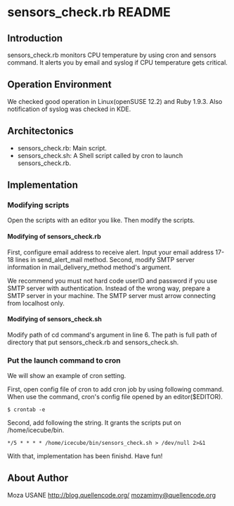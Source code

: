 sensors_check.rb README
=======================

## Introduction

sensors_check.rb monitors CPU temperature by using cron and sensors command. It alerts you by email and syslog if CPU temperature gets critical.

## Operation Environment

We checked good operation in Linux(openSUSE 12.2) and Ruby 1.9.3. Also notification of syslog was checked in KDE.

## Architectonics

- sensors_check.rb: Main script.
- sensors_check.sh: A Shell script called by cron to launch sensors_check.rb.

## Implementation

### Modifying scripts

Open the scripts with an editor you like. Then modify the scripts.

#### Modifying of sensors_check.rb

First, configure email address to receive alert. Input your email address 17-18 lines in send_alert_mail method. Second, modify SMTP server information in mail_delivery_method method's argument.

We recommend you must not hard code userID and password if you use SMTP server with authentication. Instead of the wrong way, prepare a SMTP server in your machine. The SMTP server must arrow connecting from localhost only.

#### Modifying of sensors_check.sh

Modify path of cd command's argument in line 6. The path is full path of directory that put sensors_check.rb and sensors_check.sh.

### Put the launch command to cron

We will show an example of cron setting.

First, open config file of cron to add cron job by using following command. When use the command, cron's config file opened by an editor($EDITOR).

`$ crontab -e`

Second, add following the string. It grants the scripts put on /home/icecube/bin.

`*/5 * * * * /home/icecube/bin/sensors_check.sh > /dev/null 2>&1`

With that, implementation has been finishd. Have fun!

## About Author

Moza USANE
http://blog.quellencode.org/
mozamimy@quellencode.org
